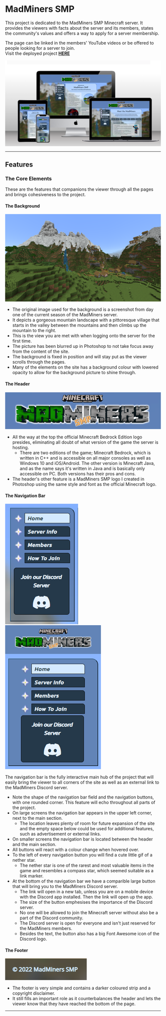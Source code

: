# __MadMiners SMP__

This project is dedicated to the MadMiners SMP Minecraft server.
It provides the viewers with facts about the server and its members, states the community's values and offers a way to apply for a server membership.

The page can be linked in the members' YouTube videos or be offered to people looking for a server to join. <br>
Visit the deployed project [__HERE__](https://madmaddie81.github.io/mad-miners-smp/index.html)

![Mockup](assets/docs/readme-imgs/mockup.png)

<hr>

## __Features__

### __The Core Elements__

These are the features that companions the viewer through all the pages and brings cohesiveness to the project.

#### __The Background__

![Background](assets/docs/readme-imgs/background-og.png)
* The original image used for the background is a screenshot from day one of the current season of the MadMiners server. 
* It depicts a gorgeous mountain landscape with a pittoresque village that starts in the valley between the mountains and then climbs up the mountain to the right.
* This is the view you are met with when logging onto the server for the first time.
* The picture has been blurred up in Photoshop to not take focus away from the content of the site.
* The background is fixed in position and will stay put as the viewer scrolls through the pages.
* Many of the elements on the site has a background colour with lowered opacity to allow for the background picture to shine through.

#### __The Header__

![Header](assets/docs/readme-imgs/readme-header.png)

* All the way at the top the official Minecraft Bedrock Edition logo presides, eliminating all doubt of what version of the game the server is hosting.
    * There are two editions of the game; Minecraft Bedrock, which is written in C++ and is accessible on all major consoles as well as Windows 10 and iOS/Android. The other version is Minecraft Java, and as the name says it's written in Java and is basically only accessible on PC. Both versions has their pros and cons.
* The header's other feature is a MadMiners SMP logo I created in Photoshop using the same style and font as the official Minecraft logo.

#### __The Navigation Bar__

![Navigation](assets/docs/readme-imgs/nav.png) ![Navigation-small](assets/docs/readme-imgs/nav-small.png)

The navigation bar is the fully interactive main hub of the project that will easily bring the viewer to all corners of the site as well as an external link to the MadMiners Discord server.
* Note the shape of the navigation bar field and the navigation buttons, with one rounded corner. This feature will echo throughout all parts of the project.
* On large screens the navigation bar appears in the upper left corner, next to the main section.
    * The location leaves plenty of room for future expansion of the site and the empty space below could be used for additional features, such as advertisement or external links.
* On smaller screens the navigation bar is located between the header and the main section.
* All buttons will react with a colour change when hovered over.
* To the left of every navigation button you will find a cute little gif of a nether star.
    * The nether star is one of the rarest and most valuable items in the game and resembles a compass star, which seemed suitable as a link marker.
* At the bottom of the navigation bar we have a comparible large button that will bring you to the MadMiners Discord server.
    * The link will open in a new tab, unless you are on a mobile device with the Discord app installed. Then the link will open up the app.
    * The size of the button emphesises the importance of the Discord server.
    * No one will be allowed to join the Minecraft server without also be a part of the Discord community.
    * The Discord server is open for everyone and isn't just reserved for the MadMiners members.
    * Besides the text, the button also has a big Font Awesome icon of the Discord logo.

#### __The Footer__
![Footer](assets/docs/readme-imgs/footer.png)
* The footer is very simple and contains a darker coloured strip and a copyright disclaimer.
* It still fills an important role as it counterbalances the header and lets the viewer know that they have reached the bottom of the page.

<hr>




